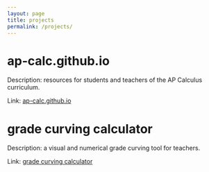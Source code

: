 ```yaml
---
layout: page
title: projects
permalink: /projects/
---
```


# ap-calc.github.io

Description: resources for students and teachers of the AP Calculus curriculum.

Link: <a href="https://ap-calc.github.io" target="_blank">ap-calc.github.io</a>

# grade curving calculator

Description: a visual and numerical grade curving tool for teachers.

Link: <a href="https://ap-calc.github.io/gcc/index.html" target="_blank">grade curving calculator</a>
